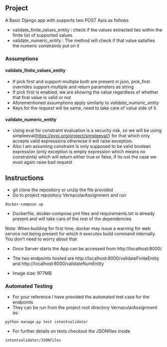 ## Project
A Basic Django app with supports two POST Apis as follows
* validate_finite_values_entity : check if the values extracted lies within the finite list of supported values
* validate_numeric_entity : The method will check if that value satisfies the numeric constraints put on it

### Assumptions
#### validate_finite_values_entity

* If pick first and support-multiple both are present in json, pick_first overrides support-multiple and return parameters as string
* If pick first is enabled, we are showing the value regardless of whether that first value is valid or not
* Aforementioned assumptions apply similarly to *validate_numeric_entity*
* Keys for the request will be same, need to take care of value side of it.

#### validate_numeric_entity
* Using eval for constraint evaluation is a security risk, so we will be using simpleeval(https://pypi.org/project/simpleeval/)
for that which only accepts valid expressions otherwise it will raise exception.
* Also I am assuming constraint is only supposed to be valid boolean expression (only exception is empty expression which means no constraints) which will return either true or false, if its not the
case we must again raise bad request

## Instructions
* git clone the repository or unzip the file provided
* Go to project repository VernacularAssignment and run
```
docker-compose up
```
* Dockerfile, docker-compose.yml files and requirements.txt is already present and will take care of the rest of the dependencies

Note: When building for first time, docker may issue a warning for web service not being present for which it executes build command internally. You don't need to worry about that
* Once Server starts the App can be accessed from
http://localhost:8000/
* The two endpoints hosted are
http://localhost:8000/validateFiniteEntity and
http://localhost:8000/validateNumEntity

* Image size: 977MB

### Automated Testing
* For your reference I have provided the automated test case for the endpoints
* They can be run from the project root directory VernacularAssignment as:
```
python manage.py test intentvalidator
```
* For further details on tests checkout the JSONfiles inside
```
intentvalidator/JSONfiles
```




